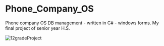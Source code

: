 # Phone_Company_OS
Phone company OS DB management - written in C# - windows forms.
My final project of senior year H.S.

![12gradeProject](https://user-images.githubusercontent.com/84729141/164440940-34465940-db9a-487f-a273-b95074e8ed73.jpg)

